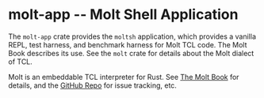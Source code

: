 # molt-app -- Molt Shell Application

The `molt-app` crate provides the `moltsh` application, which provides a vanilla REPL,
test harness, and benchmark harness for Molt TCL code.  The Molt Book describes its
use.  See the `molt` crate for details about the Molt dialect of TCL.

Molt is an embeddable TCL interpreter for Rust.  See
[The Molt Book](https://wjduquette.github.io/molt) for details, and
the [GitHub Repo](https://github.com/wjduquette/molt) for issue tracking, etc.
